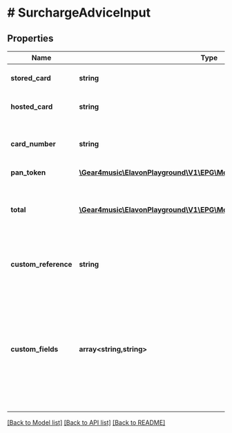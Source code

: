 # # SurchargeAdviceInput

## Properties

Name | Type | Description | Notes
------------ | ------------- | ------------- | -------------
**stored_card** | **string** | StoredCard [Resource URL](#section/Overview/Values) | [optional]
**hosted_card** | **string** | HostedCard [Resource URL](#section/Overview/Values) | [optional]
**card_number** | **string** | Personal account number (PAN), not returned. | [optional]
**pan_token** | [**\Gear4music\ElavonPlayground\V1\EPG\Model\ValueToken**](ValueToken.md) |  | [optional]
**total** | [**\Gear4music\ElavonPlayground\V1\EPG\Model\PositiveAmountAndCurrency**](PositiveAmountAndCurrency.md) | The transaction total excluding the surcharge amount. |
**custom_reference** | **string** | Optional reference provided by the merchant | [optional]
**custom_fields** | **array<string,string>** | Custom fields, an object containing arbitrary string values.  Field names and values must not exceed 64 and 1024 characters, respectively. | [optional]

[[Back to Model list]](../../README.md#models) [[Back to API list]](../../README.md#endpoints) [[Back to README]](../../README.md)
